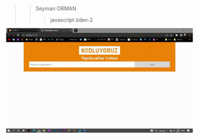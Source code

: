 >> Seyman ORMAN
>>> javascript ödev-2

![Patika](https://github.com/Seyma13/Js-homework-2/blob/main/js%2000_00_00-00_00_30.gif)